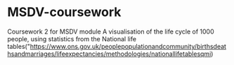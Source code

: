 # MSDV-coursework
Coursework 2 for MSDV module
A visualisation of the life cycle of 1000 people, using statistics from the National life tables("https://www.ons.gov.uk/peoplepopulationandcommunity/birthsdeathsandmarriages/lifeexpectancies/methodologies/nationallifetablesqmi)
